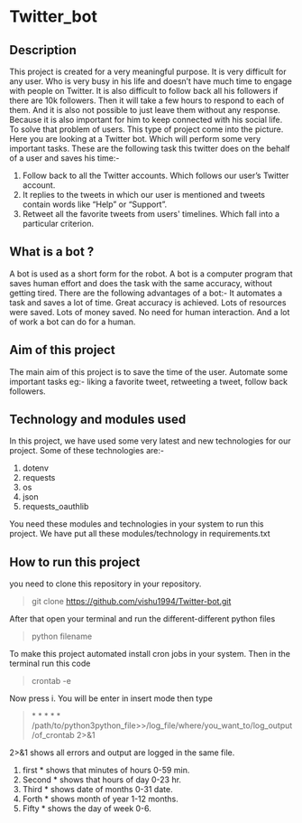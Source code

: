# Twitter_bot

## Description
This project is created for a very meaningful purpose. It is very difficult for any user. Who is very busy in his life and doesn’t have much time to engage with people on Twitter. It is also difficult to follow back all his followers if there are 10k followers. Then it will take a few hours to respond to each of them. And it is also not possible to just leave them without any response. Because it is also important for him to keep connected with his social life. To solve that problem of users. This type of project come into the picture. Here you are looking at a Twitter bot. Which will perform some very important tasks. These are the following task this twitter does on the behalf of a user and saves his time:-
1. Follow back to all the Twitter accounts. Which follows our user’s Twitter account. 
1.  It replies to the tweets in which our user is mentioned and tweets contain words like “Help” or “Support”.
1. Retweet all the favorite tweets from users' timelines. Which fall into a particular criterion.
## What is a bot ? 
A bot is used as a short form for the robot. A bot is a computer program that saves human effort and does the task with the same accuracy, without getting tired. There are the following advantages of a bot:- It automates a task and saves a lot of time. Great accuracy is achieved. Lots of resources were saved. Lots of money saved. No need for human interaction. And a lot of work a bot can do for a human. 

## Aim of this project
The main aim of this project is to save the time of the user. Automate some important tasks eg:- liking a favorite tweet, retweeting a tweet, follow back followers.

## Technology and modules used
In this project, we have used some very latest and new technologies for our project. Some of these technologies are:-
1. dotenv
1. requests
1. os
1. json
1. requests_oauthlib

You need these modules and technologies in your system to run this project. We have put all these modules/technology in requirements.txt

## How to run this project
you need to clone this repository in your repository.
> git clone https://github.com/vishu1994/Twitter-bot.git  

After that open your terminal and run the different-different python files
> python filename 

To make this project automated install cron jobs in your system. Then in the terminal run this code
> crontab -e  

Now press i. You will be enter in insert mode then type

> \* \* \* \* \* /path/to/python3python_file>>/log_file/where/you_want_to/log_output/of_crontab 2>&1

2>&1 shows all errors and output are logged in the same file.
1. first * shows that minutes of hours 0-59 min.
1. Second * shows that hours of day 0-23 hr.
1. Third * shows date of months 0-31 date.
1. Forth * shows month of year 1-12 months.
1. Fifty * shows the day of week 0-6.

